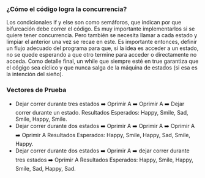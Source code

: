 ### ¿Cómo el código logra la concurrencia?

Los condicionales if y else son como semáforos, que indican por que bifurcación debe correr el código. Es muy importante implementarlos si se quiere tener concurrencia.
Pero también se necesita llamar a cada estado y limpiar el anterior una vez se recae en este. Es importante entonces, definir un flujo adecuado del programa para que, 
si la idea es acceder a un estado, no se quede esperando a que otro termine para acceder o directamente no acceda. Como detalle final, un while que siempre esté en true 
garantiza que el cógigo sea cíclico y que nunca salga de la máquina de estados (si esa es la intención del sieño).

### Vectores de Prueba

* Dejar correr durante tres estados ➡️ Oprimir A ➡️ Oprimir A ➡️ Dejar correr durante un estado.
  Resultados Esperados: Happy, Smile, Sad, Smile, Happy, Smile.
* Dejar correr durante dos estados ➡️ Oprimir A ➡️ Oprimir A ➡️ Oprimir A ➡️ Oprimir A 
  Resultados Esperados: Happy, Smile, Happy, Sad, Smile, Happy.
* Dejar correr durante dos estados ➡️ Oprimir A ➡️ dejar correr durante tres estados ➡️ Oprimir A
  Resultados Esperados: Happy, Smile, Happy, Smile, Sad, Happy, Sad. 
